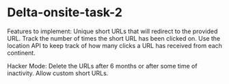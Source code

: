 # Delta-onsite-task-2

Features to implement:
Unique short URLs that will redirect to the provided URL.
Track the number of times the short URL has been clicked on.
Use the location API to keep track of how many clicks a URL has received from each continent.

Hacker Mode:
Delete the URLs after 6 months or after some time of inactivity.
Allow custom short URLs.
